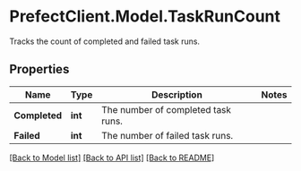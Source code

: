 # PrefectClient.Model.TaskRunCount
Tracks the count of completed and failed task runs.

## Properties

Name | Type | Description | Notes
------------ | ------------- | ------------- | -------------
**Completed** | **int** | The number of completed task runs. | 
**Failed** | **int** | The number of failed task runs. | 

[[Back to Model list]](../README.md#documentation-for-models) [[Back to API list]](../README.md#documentation-for-api-endpoints) [[Back to README]](../README.md)

